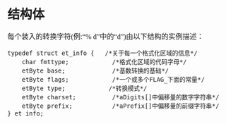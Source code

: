 # 结构体
<font face="微软雅黑" size="3px">

每个装入的转换字符(例:“% d”中的“d”)由以下结构的实例描述：

    typedef struct et_info {   /*关于每一个格式化区域的信息*/
        char fmttype;            /*格式化区域的代码字母*/
        etByte base;             /*基数转换的基础*/
        etByte flags;            /*一个或多个FLAG_下面的常量*/
        etByte type;            /*转换模式*/
        etByte charset;          /*aDigits[]中偏移量的数字字符串*/
        etByte prefix;           /*aPrefix[]中偏移量的前缀字符串*/
    } et_info;

